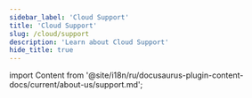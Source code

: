 ```yaml
---
sidebar_label: 'Cloud Support'
title: 'Cloud Support'
slug: /cloud/support
description: 'Learn about Cloud Support'
hide_title: true
---
```


import Content from '@site/i18n/ru/docusaurus-plugin-content-docs/current/about-us/support.md';

<Content />
